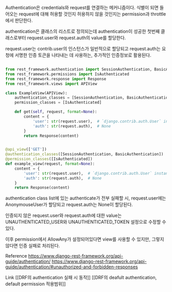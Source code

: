 
Authentication은 credentials와 request를 연결하는 메커니즘이다.
식별이 되면 들어오는 request에 대해 허용할 것인지 허용하지 않을 것인지는 permission과 throttle에서 판단한다.

authentication은 클래스의 리스트로 정의되는데 authentication이 성공한 첫번째 클래스로부터 request.user와 request.auth의 value를 할당한다.

request.user는 contrib.user의 인스턴스가 일반적으로 할당되고 request.auth는 요청에 서명한 인증 토큰을 나타내는 데 사용하는, 추가적인 인증정보로 활용된다.

```python

from rest_framework.authentication import SessionAuthentication, BasicAuthentication
from rest_framework.permissions import IsAuthenticated
from rest_framework.response import Response
from rest_framework.views import APIView

class ExampleView(APIView):
    authentication_classes = [SessionAuthentication, BasicAuthentication]
    permission_classes = [IsAuthenticated]

    def get(self, request, format=None):
        content = {
            'user': str(request.user),  # `django.contrib.auth.User` instance.
            'auth': str(request.auth),  # None
        }
        return Response(content)


@api_view(['GET'])
@authentication_classes([SessionAuthentication, BasicAuthentication])
@permission_classes([IsAuthenticated])
def example_view(request, format=None):
    content = {
        'user': str(request.user),  # `django.contrib.auth.User` instance.
        'auth': str(request.auth),  # None
    }
    return Response(content)

```

authentication class list에 있는 authenticate가 전부 실패할 시, request.user에는 AnonymouseUser가 할당되고 request.auth는 None이 할당된다.

인증되지 않은 request.user와 request.auth에 대한 value는 UNAUTHENTICATED_USER와 UNAUTHENTICATED_TOKEN 설정으로 수정할 수 있다.

이후 permission에서 AllowAny가 설정되어있다면 view를 사용할 수 있지만, 그렇지 않다면
인증 실패로 처리된다.

Reference
https://www.django-rest-framework.org/api-guide/authentication/
https://www.django-rest-framework.org/api-guide/authentication/#unauthorized-and-forbidden-responses

Link
[[DRF의 authentication 실패 시 동작]]
[[DRF의 deafult authentication, default permission 적용범위]]